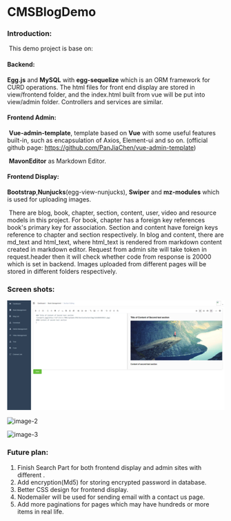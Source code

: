 # CMSBlogDemo
### Introduction:

​	This demo project is base on:

#### Backend: 

**Egg.js** and **MySQL** with **egg-sequelize** which is an ORM framework for CURD operations. The html files for front end display are stored in view/frontend folder, and the index.html built from vue will be put into view/admin folder. Controllers and services are similar.

#### Frontend Admin: 

​	**Vue-admin-template**, template based on **Vue** with some useful features built-in, such as encapsulation of Axios, Element-ui and so on. (official github page: https://github.com/PanJiaChen/vue-admin-template)

​	**MavonEditor** as Markdown Editor.

#### Frontend Display: 

​	**Bootstrap**,**Nunjucks**(egg-view-nunjucks), **Swiper** and **mz-modules** which is used for uploading images. 

​	There are blog, book, chapter, section, content, user, video and resource models in this project. For book, chapter has a foreign key references book's primary key for association. Section and content have foreign keys reference to chapter and section respectively. In blog and content, there are md_text and html_text, where html_text is rendered from markdown content created in markdown editor. Request from admin site will take token in request.header then it will check whether code from response is 20000 which is set in backend. Images uploaded from different pages will be stored in different folders respectively.



### Screen shots:

![image-1](https://github.com/ccrriss/CMSBlogDemo/blob/main/screenshots/image-1.png)



![image-2](https://github.com/ccrriss/CMSBlogDemo/tree/main/screenshots/image-2.png)




![image-3](https://github.com/ccrriss/CMSBlogDemo/tree/main/screenshots/image-3.png)





### Future plan:

1. Finish Search Part for both frontend display and admin sites with different .
2. Add encryption(Md5) for storing encrypted password in database.
3. Better CSS design for frontend display.
4. Nodemailer will be used for sending email with a contact us page.
5. Add more paginations for pages which may have hundreds or more items in real life.

